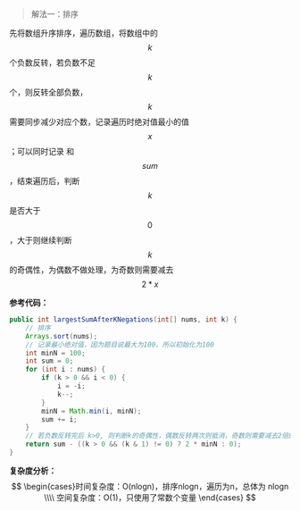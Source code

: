 > 解法一：排序

先将数组升序排序，遍历数组，将数组中的 $$k$$ 个负数反转，若负数不足 $$k$$ 个，则反转全部负数， $$k$$ 需要同步减少对应个数，记录遍历时绝对值最小的值  $$x$$；可以同时记录 和 $$sum$$ ，结束遍历后，判断 $$k$$ 是否大于 $$0$$，大于则继续判断 $$k$$ 的奇偶性，为偶数不做处理，为奇数则需要减去  $$2 * x$$ 

**参考代码：**

```java
public int largestSumAfterKNegations(int[] nums, int k) {
    // 排序
    Arrays.sort(nums);
    // 记录最小绝对值，因为题目说最大为100，所以初始化为100
    int minN = 100;
    int sum = 0;
    for (int i : nums) {
        if (k > 0 && i < 0) {
            i = -i;
            k--;
        }
        minN = Math.min(i, minN);
        sum += i;
    }
    // 若负数反转完后 k>0, 则判断k的奇偶性，偶数反转两次则抵消，奇数则需要减去2倍的minN
    return sum - ((k > 0 && (k & 1) != 0) ? 2 * minN : 0);
}
```



**复杂度分析：**
$$
\begin{cases}时间复杂度：O(nlogn)，排序nlogn，遍历为n，总体为 nlogn \\\\ 空间复杂度：O(1)，只使用了常数个变量 \end{cases}
$$
